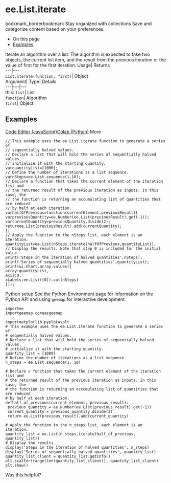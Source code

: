  
#  ee.List.iterate 
bookmark_borderbookmark Stay organized with collections  Save and categorize content based on your preferences.
  * On this page
  * [Examples](https://developers.google.com/earth-engine/apidocs/ee-list-iterate#examples)


Iterate an algorithm over a list. The algorithm is expected to take two objects, the current list item, and the result from the previous iteration or the value of first for the first iteration. 
Usage| Returns  
---|---  
`List.iterate(function, first)`| Object  
Argument| Type| Details  
---|---|---  
this: `list`| List  
`function`| Algorithm  
`first`| Object  
## Examples
[Code Editor (JavaScript)](https://developers.google.com/earth-engine/apidocs/ee-list-iterate#code-editor-javascript-sample)[Colab (Python)](https://developers.google.com/earth-engine/apidocs/ee-list-iterate#colab-python-sample) More
```
// This example uses the ee.List.iterate function to generate a series of
// sequentially halved values.
// Declare a list that will hold the series of sequentially halved values,
// initialize it with the starting quantity.
varquantityList=[1000];
// Define the number of iterations as a list sequence.
varnSteps=ee.List.sequence(1,10);
// Declare a function that takes the current element of the iteration list and
// the returned result of the previous iteration as inputs. In this case, the
// the function is returning an accumulating list of quantities that are reduced
// by half at each iteration.
varhalfOfPrevious=function(currentElement,previousResult){
varpreviousQuantity=ee.Number(ee.List(previousResult).get(-1));
varcurrentQuantity=previousQuantity.divide(2);
returnee.List(previousResult).add(currentQuantity);
};
// Apply the function to the nSteps list, each element is an iteration.
quantityList=ee.List(nSteps.iterate(halfOfPrevious,quantityList));
// Display the results. Note that step 0 is included for the initial value.
print('Steps in the iteration of halved quantities',nSteps);
print('Series of sequentially halved quantities',quantityList);
print(ui.Chart.array.values({
array:quantityList,
axis:0,
xLabels:ee.List([0]).cat(nSteps)
}));
```
Python setup
See the [ Python Environment](https://developers.google.com/earth-engine/guides/python_install) page for information on the Python API and using `geemap` for interactive development.
```
importee
importgeemap.coreasgeemap
```
```
importmatplotlib.pyplotasplt
# This example uses the ee.List.iterate function to generate a series of
# sequentially halved values.
# Declare a list that will hold the series of sequentially halved values,
# initialize it with the starting quantity.
quantity_list = [1000]
# Define the number of iterations as a list sequence.
n_steps = ee.List.sequence(1, 10)

# Declare a function that takes the current element of the iteration list and
# the returned result of the previous iteration as inputs. In this case, the
# the function is returning an accumulating list of quantities that are reduced
# by half at each iteration.
defhalf_of_previous(current_element, previous_result):
 previous_quantity = ee.Number(ee.List(previous_result).get(-1))
 current_quantity = previous_quantity.divide(2)
 return ee.List(previous_result).add(current_quantity)

# Apply the function to the n_steps list, each element is an iteration.
quantity_list = ee.List(n_steps.iterate(half_of_previous, quantity_list))
# Display the results.
display('Steps in the iteration of halved quantities', n_steps)
display('Series of sequentially halved quantities', quantity_list)
quantity_list_client = quantity_list.getInfo()
plt.scatter(range(len(quantity_list_client)), quantity_list_client)
plt.show()
```

Was this helpful?
